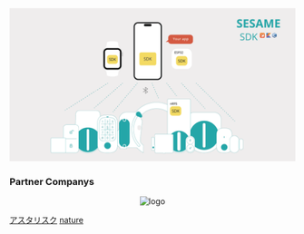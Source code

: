 ![SesameSDK](https://github.com/CANDY-HOUSE/.github/blob/main/profile/images/SesameSDK.png?raw=true)
<h3>Partner Companys</h3>
<p align="center">
  <img src="https://cdn.shopify.com/s/files/1/0016/1870/6495/files/partner_companys.png?v=1750648023" width="860px" alt="logo" style="max-width: "80%";"/>
</p>
<p>
  <a href="https://www.asx.co.jp/news/%E3%82%A2%E3%82%B9%E3%82%BF%E3%83%AA%E3%82%B9%E3%82%AF%E3%80%81iot%E3%82%B9%E3%83%9E%E3%83%BC%E3%83%88%E3%83%9B%E3%83%BC%E3%83%A0%E3%83%87%E3%83%90%E3%82%A4%E3%82%B9%E3%82%92%E9%96%8B%E7%99%BA/" target="_blank">アスタリスク</a>
  <a href="https://nature.global/blog/22303/" target="_blank">nature</a>
  
</p>
